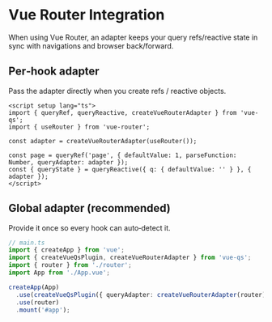 # Vue Router Integration

When using Vue Router, an adapter keeps your query refs/reactive state in sync with navigations and browser back/forward.

## Per‑hook adapter

Pass the adapter directly when you create refs / reactive objects.

```vue
<script setup lang="ts">
import { queryRef, queryReactive, createVueRouterAdapter } from 'vue-qs';
import { useRouter } from 'vue-router';

const adapter = createVueRouterAdapter(useRouter());

const page = queryRef('page', { defaultValue: 1, parseFunction: Number, queryAdapter: adapter });
const { queryState } = queryReactive({ q: { defaultValue: '' } }, { adapter });
</script>
```

## Global adapter (recommended)

Provide it once so every hook can auto‑detect it.

```ts
// main.ts
import { createApp } from 'vue';
import { createVueQsPlugin, createVueRouterAdapter } from 'vue-qs';
import { router } from './router';
import App from './App.vue';

createApp(App)
  .use(createVueQsPlugin({ queryAdapter: createVueRouterAdapter(router) }))
  .use(router)
  .mount('#app');
```
